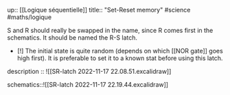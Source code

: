 up:: [[Logique séquentielle]] 
title:: "Set-Reset memory"
#science #maths/logique 

S and R should really be swapped in the name, since R comes first in the schematics. It should be named the R-S latch.

 - [!] The initial state is quite random (depends on which [[NOR gate]] goes high first). It is preferable to set it to a known stat before using this latch.

description :: ![[SR-latch 2022-11-17 22.08.51.excalidraw]]

schematics::![[SR-latch 2022-11-17 22.19.44.excalidraw]]